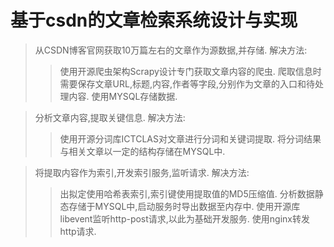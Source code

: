 基于csdn的文章检索系统设计与实现
================================

>从CSDN博客官网获取10万篇左右的文章作为源数据,并存储.
>解决方法:
>>使用开源爬虫架构Scrapy设计专门获取文章内容的爬虫.
>>爬取信息时需要保存文章URL,标题,内容,作者等字段,分别作为文章的入口和待处理内容.
>>使用MYSQL存储数据.

>分析文章内容,提取关键信息.
>解决方法:
>>使用开源分词库ICTCLAS对文章进行分词和关键词提取.
>>将分词结果与相关文章以一定的结构存储在MYSQL中.

>将提取内容作为索引,开发索引服务,监听请求.
>解决方法:
>>出拟定使用哈希表索引,索引键使用提取值的MD5压缩值.
>>分析数据静态存储于MYSQL中,启动服务时导出数据至内存中.
>>使用开源库libevent监听http-post请求,以此为基础开发服务.
>>使用nginx转发http请求.
